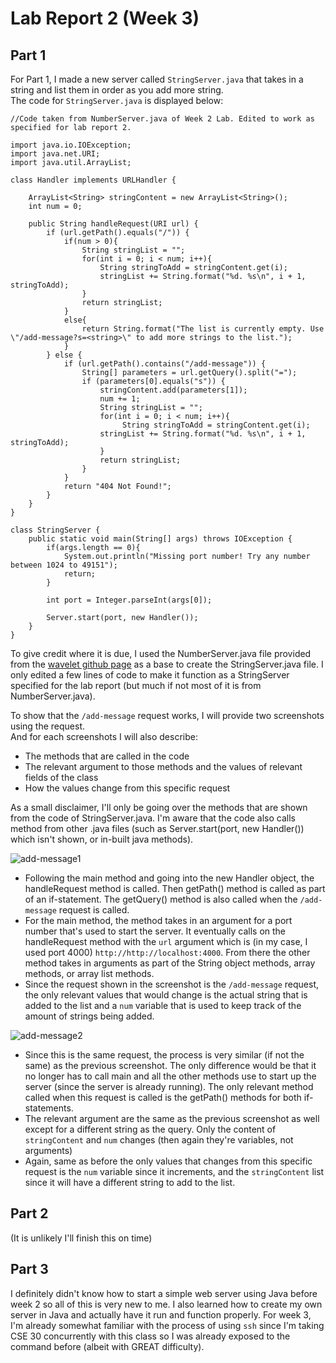 # Lab Report 2 (Week 3)
## Part 1
For Part 1, I made a new server called ```StringServer.java``` that takes in a string and list them in order as you add more string.  
The code for ```StringServer.java``` is displayed below:  
```
//Code taken from NumberServer.java of Week 2 Lab. Edited to work as specified for lab report 2.

import java.io.IOException;
import java.net.URI;
import java.util.ArrayList;

class Handler implements URLHandler {

    ArrayList<String> stringContent = new ArrayList<String>();
    int num = 0;

    public String handleRequest(URI url) {
        if (url.getPath().equals("/")) {
            if(num > 0){
                String stringList = "";
                for(int i = 0; i < num; i++){
                    String stringToAdd = stringContent.get(i);
                    stringList += String.format("%d. %s\n", i + 1, stringToAdd);
                }
                return stringList;
            }
            else{
                return String.format("The list is currently empty. Use \"/add-message?s=<string>\" to add more strings to the list.");
            }
        } else {
            if (url.getPath().contains("/add-message")) {
                String[] parameters = url.getQuery().split("=");
                if (parameters[0].equals("s")) {
                    stringContent.add(parameters[1]);  
                    num += 1;
                    String stringList = "";
                    for(int i = 0; i < num; i++){
                         String stringToAdd = stringContent.get(i);
                    stringList += String.format("%d. %s\n", i + 1, stringToAdd);
                    }
                    return stringList;
                }
            }
            return "404 Not Found!";
        }
    }
}

class StringServer {
    public static void main(String[] args) throws IOException {
        if(args.length == 0){
            System.out.println("Missing port number! Try any number between 1024 to 49151");
            return;
        }

        int port = Integer.parseInt(args[0]);

        Server.start(port, new Handler());
    }
}
```
To give credit where it is due, I used the NumberServer.java file provided from the [wavelet github page](https://github.com/ucsd-cse15l-f23/wavelet) as a base to create the StringServer.java file. I only edited a few lines of code to make it function as a StringServer specified for the lab report (but much if not most of it is from NumberServer.java).  

To show that the ```/add-message``` request works, I will provide two screenshots using the request.  
And for each screenshots I will also describe:
* The methods that are called in the code
* The relevant argument to those methods and the values of relevant fields of the class
* How the values change from this specific request

As a small disclaimer, I'll only be going over the methods that are shown from the code of StringServer.java. I'm aware that the code also calls method from other .java files (such as Server.start(port, new Handler()) which isn't shown, or in-built java methods).

![add-message1](https://github.com/TamSaputra/cse15l-lab-reports/assets/112127930/baf1cfee-7e63-47b4-a55a-778c4ba8cd8c)
* Following the main method and going into the new Handler object, the handleRequest method is called. Then getPath() method is called as part of an if-statement. The getQuery() method is also called when the ```/add-message``` request is called.
* For the main method, the method takes in an argument for a port number that's used to start the server. It eventually calls on the handleRequest method with the ```url``` argument which is (in my case, I used port 4000) ```http://http://localhost:4000```. From there the other method takes in arguments as part of the String object methods, array methods, or array list methods.
* Since the request shown in the screenshot is the ```/add-message``` request, the only relevant values that would change is the actual string that is added to the list and a ```num``` variable that is used to keep track of the amount of strings being added.
  
![add-message2](https://github.com/TamSaputra/cse15l-lab-reports/assets/112127930/90d3ccb6-02c5-4ca5-9688-30034261908b)
* Since this is the same request, the process is very similar (if not the same) as the previous screenshot. The only difference would be that it no longer has to call main and all the other methods use to start up the server (since the server is already running). The only relevant method called when this request is called is the getPath() methods for both if-statements.
* The relevant argument are the same as the previous screenshot as well except for a different string as the query. Only the content of ```stringContent``` and ```num``` changes (then again they're variables, not arguments)
* Again, same as before the only values that changes from this specific request is the ```num``` variable since it increments, and the ```stringContent``` list since it will have a different string to add to the list.


## Part 2
(It is unlikely I'll finish this on time)


## Part 3
I definitely didn't know how to start a simple web server using Java before week 2 so all of this is very new to me. I also learned how to create my own server in Java and actually have it run and function properly. For week 3, I'm already somewhat familiar with the process of using ```ssh``` since I'm taking CSE 30 concurrently with this class so I was already exposed to the command before (albeit with GREAT difficulty).
